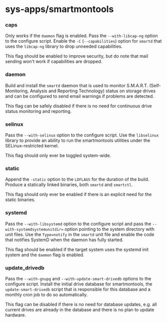 # sys-apps/smartmontools

### caps
Only works if the `daemon` flag is enabled. Pass the `--with-libcap-ng` option to the configure script. Enable the `-C` (`--capabilities`) option for `smartd` that uses the `libcap-ng` library to drop unneeded capabilities.

This flag should be enabled to improve security, but do note that mail sending won't work if capabilities are dropped.

### daemon
Build and install the `smartd` daemon that is used to monitor S.M.A.R.T. (Self-Monitoring, Analysis and Reporting Technology) status on storage drives and can be configured to send email warnings if problems are detected.

This flag can be safely disabled if there is no need for continuous drive status monitoring and reporting.

### selinux
Pass the `--with-selinux` option to the configure script. Use the `libselinux` library to provide an ability to run the smartmontools utilities under the SELinux-restricted kernel.

This flag should only ever be toggled system-wide.

### static
Append the `-static` option to the `LDFLAGS` for the duration of the build. Produce a statically linked binaries, both `smartd` and `smartctl`.

This flag should only ever be enabled if there is an explicit need for the static binaries.

### systemd
Pass the `--with-libsystemd` option to the configure script and pass the `--with-systemdsystemunitdir=` option pointing to the system directory with unit files. Use the `Type=notify` in the `smartd` unit file and enable the code that notifies SystemD when the daemon has fully started.

This flag should be enabled if the target system uses the systemd init system and the `daemon` flag is enabled.

### update_drivedb
Pass the `--with-gnupg` and `--with-update-smart-drivedb` options to the configure script. Install the initial drive database for smartmontools, the `update-smart-drivedb` script that is responsible for this database and a monthly cron job to do so automatically.

This flag can be disabled if there is no need for database updates, e.g. all current drives are already in the database and there is no plan to update hardware.
